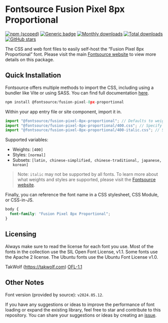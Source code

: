 # Fontsource Fusion Pixel 8px Proportional

[![npm (scoped)](https://img.shields.io/npm/v/@fontsource/fusion-pixel-8px-proportional?color=brightgreen)](https://www.npmjs.com/package/@fontsource/fusion-pixel-8px-proportional) [![Generic badge](https://img.shields.io/badge/fontsource-passing-brightgreen)](https://github.com/fontsource/fontsource) [![Monthly downloads](https://badgen.net/npm/dm/@fontsource/fusion-pixel-8px-proportional)](https://github.com/fontsource/fontsource) [![Total downloads](https://badgen.net/npm/dt/@fontsource/fusion-pixel-8px-proportional)](https://github.com/fontsource/fontsource) [![GitHub stars](https://img.shields.io/github/stars/fontsource/fontsource.svg?style=social&label=Star)](https://github.com/fontsource/fontsource/stargazers)

The CSS and web font files to easily self-host the “Fusion Pixel 8px Proportional” font. Please visit the main [Fontsource website](https://fontsource.org/fonts/fusion-pixel-8px-proportional) to view more details on this package.

## Quick Installation

Fontsource offers multiple methods to import the CSS, including using a bundler like Vite or using SASS. You can find full documentation [here](https://fontsource.org/docs/getting-started/introduction).

```javascript
npm install @fontsource/fusion-pixel-8px-proportional
```

Within your app entry file or site component, import it in.

```javascript
import "@fontsource/fusion-pixel-8px-proportional"; // Defaults to weight 400
import "@fontsource/fusion-pixel-8px-proportional/400.css"; // Specify weight
import "@fontsource/fusion-pixel-8px-proportional/400-italic.css"; // Specify weight and style
```

Supported variables:
- Weights: `[400]`
- Styles: `[normal]`
- Subsets: `[latin, chinese-simplified, chinese-traditional, japanese, korean]`

> Note: `italic` may not be supported by all fonts. To learn more about what weights and styles are supported, please visit the [Fontsource website](https://fontsource.org/fonts/fusion-pixel-8px-proportional).

Finally, you can reference the font name in a CSS stylesheet, CSS Module, or CSS-in-JS.

```css
body {
  font-family: "Fusion Pixel 8px Proportional";
}
```

## Licensing
Always make sure to read the license for each font you use. Most of the fonts in the collection use the SIL Open Font License, v1.1. Some fonts use the Apache 2 license. The Ubuntu fonts use the Ubuntu Font License v1.0.

TakWolf (https://takwolf.com)
[OFL-1.1](https://raw.githubusercontent.com/TakWolf/fusion-pixel-font/master/LICENSE-OFL)

## Other Notes
Font version (provided by source): `v2024.05.12`.

If you have any suggestions or ideas to improve the performance of font loading or expand the existing library, feel free to star and contribute to this repository. You can share your suggestions or ideas by creating an [issue](https://github.com/fontsource/fontsource/issues).